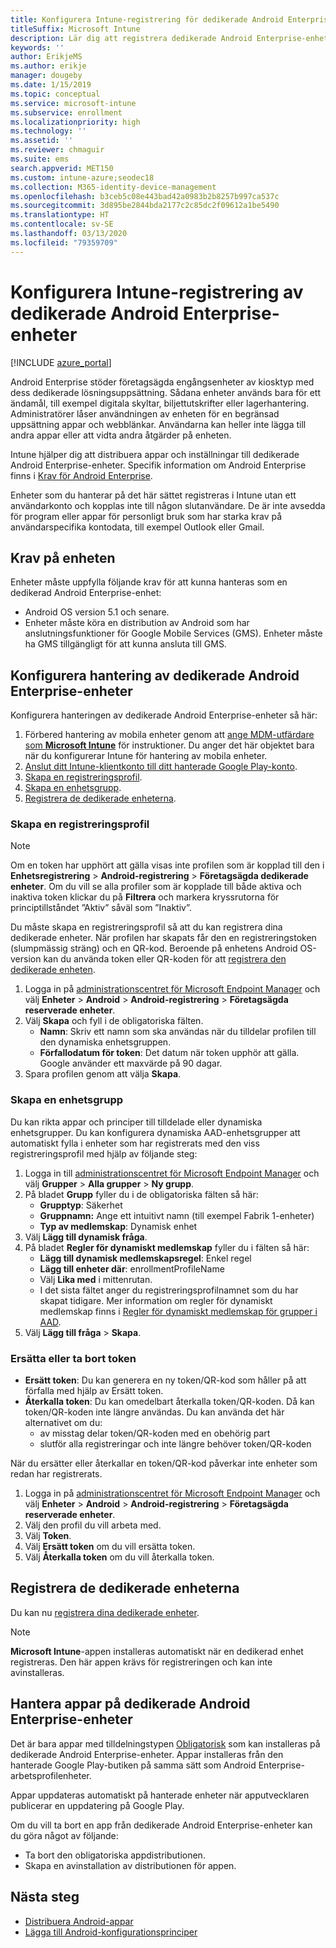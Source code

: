 ```yaml
---
title: Konfigurera Intune-registrering för dedikerade Android Enterprise-enheter
titleSuffix: Microsoft Intune
description: Lär dig att registrera dedikerade Android Enterprise-enheter i Intune.
keywords: ''
author: ErikjeMS
ms.author: erikje
manager: dougeby
ms.date: 1/15/2019
ms.topic: conceptual
ms.service: microsoft-intune
ms.subservice: enrollment
ms.localizationpriority: high
ms.technology: ''
ms.assetid: ''
ms.reviewer: chmaguir
ms.suite: ems
search.appverid: MET150
ms.custom: intune-azure;seodec18
ms.collection: M365-identity-device-management
ms.openlocfilehash: b3ceb5c08e443bad42a0983b2b8257b997ca537c
ms.sourcegitcommit: 3d895be2844bda2177c2c85dc2f09612a1be5490
ms.translationtype: HT
ms.contentlocale: sv-SE
ms.lasthandoff: 03/13/2020
ms.locfileid: "79359709"
---
```

# <a name="set-up-intune-enrollment-of-android-enterprise-dedicated-devices"></a>Konfigurera Intune-registrering av dedikerade Android Enterprise-enheter

[!INCLUDE [azure_portal](../includes/azure_portal.md)]

Android Enterprise stöder företagsägda engångsenheter av kiosktyp med dess dedikerade lösningsuppsättning. Sådana enheter används bara för ett ändamål, till exempel digitala skyltar, biljettutskrifter eller lagerhantering. Administratörer låser användningen av enheten för en begränsad uppsättning appar och webblänkar. Användarna kan heller inte lägga till andra appar eller att vidta andra åtgärder på enheten.

Intune hjälper dig att distribuera appar och inställningar till dedikerade Android Enterprise-enheter. Specifik information om Android Enterprise finns i [Krav för Android Enterprise](https://support.google.com/work/android/answer/6174145?hl=en&ref_topic=6151012).

Enheter som du hanterar på det här sättet registreras i Intune utan ett användarkonto och kopplas inte till någon slutanvändare. De är inte avsedda för program eller appar för personligt bruk som har starka krav på användarspecifika kontodata, till exempel Outlook eller Gmail.

## <a name="device-requirements"></a>Krav på enheten

Enheter måste uppfylla följande krav för att kunna hanteras som en dedikerad Android Enterprise-enhet:

- Android OS version 5.1 och senare.
- Enheter måste köra en distribution av Android som har anslutningsfunktioner för Google Mobile Services (GMS). Enheter måste ha GMS tillgängligt för att kunna ansluta till GMS.

## <a name="set-up-android-enterprise-dedicated-device-management"></a>Konfigurera hantering av dedikerade Android Enterprise-enheter

Konfigurera hanteringen av dedikerade Android Enterprise-enheter så här:

1. Förbered hantering av mobila enheter genom att [ange MDM-utfärdare som **Microsoft Intune**](../fundamentals/mdm-authority-set.md) för instruktioner. Du anger det här objektet bara när du konfigurerar Intune för hantering av mobila enheter.
2. [Anslut ditt Intune-klientkonto till ditt hanterade Google Play-konto](connect-intune-android-enterprise.md).
3. [Skapa en registreringsprofil](#create-an-enrollment-profile).
4. [Skapa en enhetsgrupp](#create-a-device-group).
5. [Registrera de dedikerade enheterna](#enroll-the-dedicated-devices).

### <a name="create-an-enrollment-profile"></a>Skapa en registreringsprofil

> [!NOTE]
> Om en token har upphört att gälla visas inte profilen som är kopplad till den i **Enhetsregistrering** > **Android-registrering** > **Företagsägda dedikerade enheter**. Om du vill se alla profiler som är kopplade till både aktiva och inaktiva token klickar du på **Filtrera** och markera kryssrutorna för principtillståndet ”Aktiv” såväl som ”Inaktiv”. 

Du måste skapa en registreringsprofil så att du kan registrera dina dedikerade enheter. När profilen har skapats får den en registreringstoken (slumpmässig sträng) och en QR-kod. Beroende på enhetens Android OS-version kan du använda token eller QR-koden för att [registrera den dedikerade enheten](#enroll-the-dedicated-devices).

1. Logga in på [administrationscentret för Microsoft Endpoint Manager](https://go.microsoft.com/fwlink/?linkid=2109431) och välj **Enheter** > **Android** > **Android-registrering** > **Företagsägda reserverade enheter**.
2. Välj **Skapa** och fyll i de obligatoriska fälten.
    - **Namn**: Skriv ett namn som ska användas när du tilldelar profilen till den dynamiska enhetsgruppen.
    - **Förfallodatum för token**: Det datum när token upphör att gälla. Google använder ett maxvärde på 90 dagar.
3. Spara profilen genom att välja **Skapa**.

### <a name="create-a-device-group"></a>Skapa en enhetsgrupp

Du kan rikta appar och principer till tilldelade eller dynamiska enhetsgrupper. Du kan konfigurera dynamiska AAD-enhetsgrupper att automatiskt fylla i enheter som har registrerats med den viss registreringsprofil med hjälp av följande steg:

1. Logga in till [administrationscentret för Microsoft Endpoint Manager](https://go.microsoft.com/fwlink/?linkid=2109431) och välj **Grupper** > **Alla grupper** > **Ny grupp**.
2. På bladet **Grupp** fyller du i de obligatoriska fälten så här:
    - **Grupptyp**: Säkerhet
    - **Gruppnamn:** Ange ett intuitivt namn (till exempel Fabrik 1-enheter)
    - **Typ av medlemskap**: Dynamisk enhet
3. Välj **Lägg till dynamisk fråga**.
4. På bladet **Regler för dynamiskt medlemskap** fyller du i fälten så här:
    - **Lägg till dynamisk medlemskapsregel**: Enkel regel
    - **Lägg till enheter där**: enrollmentProfileName
    - Välj **Lika med** i mittenrutan.
    - I det sista fältet anger du registreringsprofilnamnet som du har skapat tidigare.
    Mer information om regler för dynamiskt medlemskap finns i [Regler för dynamiskt medlemskap för grupper i AAD](https://docs.microsoft.com/azure/active-directory/users-groups-roles/groups-dynamic-membership). 
5. Välj **Lägg till fråga** > **Skapa**.

### <a name="replace-or-remove-tokens"></a>Ersätta eller ta bort token

- **Ersätt token**: Du kan generera en ny token/QR-kod som håller på att förfalla med hjälp av Ersätt token.
- **Återkalla token**: Du kan omedelbart återkalla token/QR-koden. Då kan token/QR-koden inte längre användas. Du kan använda det här alternativet om du:
  - av misstag delar token/QR-koden med en obehörig part
  - slutför alla registreringar och inte längre behöver token/QR-koden

När du ersätter eller återkallar en token/QR-kod påverkar inte enheter som redan har registrerats.

1. Logga in på [administrationscentret för Microsoft Endpoint Manager](https://go.microsoft.com/fwlink/?linkid=2109431) och välj **Enheter** > **Android** > **Android-registrering** > **Företagsägda reserverade enheter**.
2. Välj den profil du vill arbeta med.
3. Välj **Token**.
4. Välj **Ersätt token** om du vill ersätta token.
5. Välj **Återkalla token** om du vill återkalla token.

## <a name="enroll-the-dedicated-devices"></a>Registrera de dedikerade enheterna

Du kan nu [registrera dina dedikerade enheter](android-dedicated-devices-fully-managed-enroll.md).

> [!NOTE]
> **Microsoft Intune**-appen installeras automatiskt när en dedikerad enhet registreras.  Den här appen krävs för registreringen och kan inte avinstalleras. 

## <a name="managing-apps-on-android-enterprise-dedicated-devices"></a>Hantera appar på dedikerade Android Enterprise-enheter

Det är bara appar med tilldelningstypen [Obligatorisk](../apps/apps-deploy.md#assign-an-app) som kan installeras på dedikerade Android Enterprise-enheter. Appar installeras från den hanterade Google Play-butiken på samma sätt som Android Enterprise-arbetsprofilenheter.

Appar uppdateras automatiskt på hanterade enheter när apputvecklaren publicerar en uppdatering på Google Play.

Om du vill ta bort en app från dedikerade Android Enterprise-enheter kan du göra något av följande:
- Ta bort den obligatoriska appdistributionen.
- Skapa en avinstallation av distributionen för appen.

## <a name="next-steps"></a>Nästa steg
- [Distribuera Android-appar](../apps/apps-deploy.md)
- [Lägga till Android-konfigurationsprinciper](../configuration/device-profiles.md)
